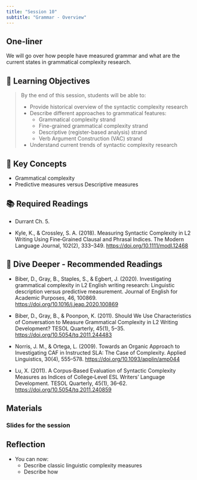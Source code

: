 ```yaml
---
title: "Session 10"
subtitle: "Grammar - Overview"
---
```


## One-liner

We will go over how people have measured grammar and what are the current states in grammatical complexity research.

## 🎯 Learning Objectives

> By the end of this session, students will be able to:
> 
> - Provide historical overview of the syntactic complexity research
> - Describe different approaches to grammatical features:
>   - Grammatical complexity strand
>   - Fine-grained grammatical complexity strand
>   - Descriptive (register-based analysis) strand
>   - Verb Argument Construction (VAC) strand
> - Understand current trends of syntactic complexity research


## 🔑 Key Concepts

- Grammatical complexity
- Predictive measures versus Descriptive measures

## 📚 Required Readings

- Durrant Ch. 5.

- Kyle, K., & Crossley, S. A. (2018). Measuring Syntactic Complexity in L2 Writing Using Fine‐Grained Clausal and Phrasal Indices. The Modern Language Journal, 102(2), 333–349. https://doi.org/10.1111/modl.12468


## 🌊 Dive Deeper - Recommended Readings

- Biber, D., Gray, B., Staples, S., & Egbert, J. (2020). Investigating grammatical complexity in L2 English writing research: Linguistic description versus predictive measurement. Journal of English for Academic Purposes, 46, 100869. https://doi.org/10.1016/j.jeap.2020.100869

- Biber, D., Gray, B., & Poonpon, K. (2011). Should We Use Characteristics of Conversation to Measure Grammatical Complexity in L2 Writing Development? TESOL Quarterly, 45(1), 5–35. https://doi.org/10.5054/tq.2011.244483

- Norris, J. M., & Ortega, L. (2009). Towards an Organic Approach to Investigating CAF in Instructed SLA: The Case of Complexity. Applied Linguistics, 30(4), 555–578. https://doi.org/10.1093/applin/amp044

- Lu, X. (2011). A Corpus‐Based Evaluation of Syntactic Complexity Measures as Indices of College‐Level ESL Writers’ Language Development. TESOL Quarterly, 45(1), 36–62. https://doi.org/10.5054/tq.2011.240859


## Materials

### Slides for the session

<!-- <div class="d-flex gap-2 mb-3">
  
[📊 View Interactive Slides (Under construction)](../../slides/session-10.html){.btn .btn-primary .btn-lg target="_blank"} 

</div>  -->



## Reflection

- You can now:
  - Describe classic linguistic complexity measures
  - Describe how 



<!-- 
<iframe src="session1-intro/slides/slides.html" width="100%" height="600px" frameborder="0"></iframe>

[View slides in fullscreen](session1-intro/slides/slides.html){target="_blank"} -->
